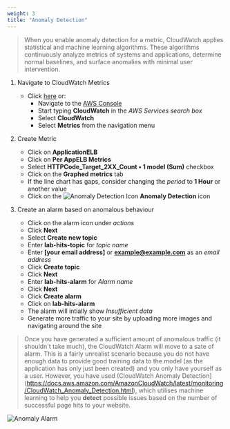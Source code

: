 ```yaml
---
weight: 3
title: "Anomaly Detection"
---
```


> When you enable anomaly detection for a metric, CloudWatch applies statistical and machine learning algorithms. These algorithms continuously analyze metrics of systems and applications, determine normal baselines, and surface anomalies with minimal user intervention.

1. Navigate to CloudWatch Metrics
    - Click [here](https://eu-west-1.console.aws.amazon.com/cloudwatch/home?region=eu-west-1#metricsV2:graph=~()) or: 
        - Navigate to the [AWS Console](https://eu-west-1.console.aws.amazon.com/console/home?region=eu-west-1)
        - Start typing **CloudWatch** in the *AWS Services search box*
        - Select **CloudWatch**
        - Select **Metrics** from the navigation menu

1. Create Metric

    - Click on **ApplicationELB**
    - Click on **Per AppELB Metrics**
    - Select **HTTPCode_Target_2XX_Count • 1 model (Sum)** checkbox
    - Click on the **Graphed metrics** tab
    - If the line chart has gaps, consider changing the *period* to **1 Hour** or another value
    - Click on the <img src="../../images/prediction-icon.svg" alt="Anomaly Detection Icon" style="margin:0px; display: inline-block;"> **Anomaly Detection** icon

1. Create an alarm based on anomalous behaviour    
    - Click on the <i class="far fa-bell"></i> alarm icon under *actions*
    - Click **Next**
    - Select **Create new topic**
    - Enter **lab-hits-topic** for *topic name*
    - Enter **[your email address]** or **example@example.com** as an *email address*
    - Click **Create topic**
    - Click **Next** 
    - Enter **lab-hits-alarm** for *Alarm name*
    - Click **Next** 
    - Click **Create alarm**
    - Click on **lab-hits-alarm**
    - The alarm will intially show *Insufficient data*
    - Generate more traffic to your site by uploading more images and navigating around the site

> Once you have generated a sufficient amount of anomalous traffic (it shouldn't take much), the CloudWatch Alarm will move to a sate of alarm. This is a fairly unrealist scenario because you do not have enough data to provide good training data to the model (as the application has only just been created) and you only have yourself as a user. However, you have used (CloudWatch Anomaly Detection](https://docs.aws.amazon.com/AmazonCloudWatch/latest/monitoring/CloudWatch_Anomaly_Detection.html), which utilises machine learning to help you **detect** possible issues based on the number of successful page hits to your website.

![Anomaly Alarm](../../images/anomaly-alarm.png)



